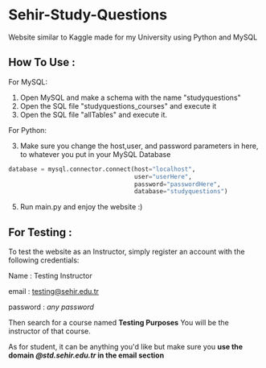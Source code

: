 # Sehir-Study-Questions

Website similar to Kaggle made for my University using Python and MySQL

## How To Use :

For MySQL:

1. Open MySQL and make a schema with the name "studyquestions"
2. Open the SQL file "studyquestions_courses" and execute it
3. Open the SQL file "allTables" and execute it.

For Python:

3. Make sure you change the host,user, and password parameters in here, to whatever you put in your MySQL Database
```python
database = mysql.connector.connect(host="localhost",
                                   user="userHere",
                                   password="passwordHere",
                                   database="studyquestions")
 ```


5. Run main.py and enjoy the website :)

## For Testing :
To test the website as an Instructor, simply register an account with the following credentials:

Name : Testing Instructor

email : testing@sehir.edu.tr

password : *any password*

Then search for a course named **Testing Purposes**
You will be the instructor of that course.

As for student, it can be anything you'd like
but make sure you **use the domain *@std.sehir.edu.tr* in the email section**
